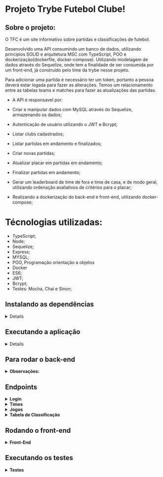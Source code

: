 # Projeto Trybe Futebol Clube!

## Sobre o projeto:

O TFC é um site informativo sobre partidas e classificações de futebol.

Desenvolvido uma API consumindo um banco de dados, utilizando principios SOLID e arquitetura MSC com TypeScript, POO e dockerização(dockerfile, docker-compose). Utilizando modelagem de dados através do Sequelize, onde tem a finalidade de ser consumida por um front-end, já construído pelo time da trybe nesse projeto.

Para adicionar uma partida é necessário ter um token, portanto a pessoa deverá estar logada para fazer as alterações. Temos um relacionamento entre as tabelas teams e matches para fazer as atualizações das partidas.

 - A API é responsavel por:

 - Criar e manipular dados com MySQL através do Sequelize, armazenando os dados;
 - Autenticação de usuário utilizando o JWT e Bcrypt;
 - Listar clubs cadastrados;
 - Listar partidas em andamento e finalizados;
 - Criar novas partidas;
 - Atualizar placar em partidas em andamento;
 - Finalizar partidas em andamento;
 - Gerar um leaderboard de time de fora e time de casa, e de modo geral, utilizando ordenação avaliativos de critérios para o placar;
 - Realizando a dockerização do back-end e front-end, utilizando docker-compose;

# Técnologias utilizadas:

 - TypeScript;
 - Node;
 - Sequelize;
 - Express;
 - MYSQL;
 - POO, Programação orientação a objetos
 - Docker
 - ES6;
 - JWT;
 - Bcrypt;
 - Testes: Mocha, Chai e Sinon;

## Instalando as dependências

<details>

  ```json
    git clone git@github.com:LucianooDutra/project-TFC-BackEnd.git
    cd TrybeFutebolClube/ 
    npm install
  ```

</details>

## Executando a aplicação

<details>
  Para rodar a aplicação você vai precisar ter o [Docker](https://docs.docker.com/engine/install/ubuntu/) instalado e usar os seguintes comandos no terminal:

  ```json
    cd app/
    npm run compose:up
  ```

</details>

## Para rodar o back-end

<details>
 <summary><strong>Observações:</strong></summary><br />

Para realizar as requisições em back-end, você pode usar a extensão Thunder Client do VSCode ou os clientes HTTP Postman ou Insomnia.

  - [Thunder Client](https://www.thunderclient.com/)
  - [Postman](https://www.postman.com/)
  - [Insomnia](https://insomnia.rest/)

</details>

## Endpoints

<details>
 <summary><strong>Login</strong></summary><br />

Para realizar o login utilize o método POST com a URL http://localhost:3001/login :

- O body da requisição deve conter o seguinte formato:

  ```json
  {
    "email": "string",
    "password": "string"
  }
  ```
- Caso bem sucedida, a requisição deverá gerar um TOKEN.

- Para saber o tipo de usuário que realizou o login, na aba Headers do seu cliente Http, acrescente a chave Authorization com o token gerado ao fazer o login. Em seguida utilize o método GET com a URL http://localhost:3001/login/validate.

</details>

<details>
 <summary><strong>Times</strong></summary><br />

- Para pesquisar os times cadastrados, utilize o método GET com a URL http://localhost:3001/teams;

- Para um time pelo seu id, utilize o método GET com a URL http://localhost:3001/teams/1;

</details>

<details>
 <summary><strong>Jogos</strong></summary><br />

- Para pesquisar todos os jogos já realizados e em andamento, utilize o método GET com a URL http://localhost:3001/matches;

- Para pesquisar apenas os jogos já finalizados, utilize o método GET com a URL http://localhost:3001/matches?inProgress=false;

- Para pesquisar apenas os jogos em andamento, utilize o método GET com a URL http://localhost:3001/matches?inProgress=true;

- Para adicionar um novo jogo, utilize o método POST com a URL http://localhost:3001/matches e na aba Body o json abaixo:

  ```json
  {
    "homeTeam": 1,
    "awayTeam": 6,
    "homeTeamGoals": 2,
    "awayTeamGoals": 2
  }
  ```

- Obs.: É necessário que haja um TOKEN válido do tipo admin na chave Authorization da aba Headers e que os valores das chaves homeTeam e awayTeam sejam de times cadastrados no banco de dados e não sejam iguais. Caso contrário, a requisição retornará um erro indicativo.

- Para alterar o status da partida de em andamento para finalizado, utilize o método PATCH com a URL http://localhost:3001/matches/45/finish;

- Para alterar o placar de uma partida em andamento, utilize o método PATCH com a URL http://localhost:3001/matches/47 e na aba Body o json abaixo:

  ```json
  {
    "homeTeamGoals": 3,
    "awayTeamGoals": 1
  }
  ```

</details>

</details>

<details>
 <summary><strong>Tabela de Classificação</strong></summary><br />

- Para ver a classificação geral dos times, utilize o método GET com a URL http://localhost:3001/leaderboard;

- Para ver a classificação dos times filtrado pelos jogos em que eram mandantes, utilize o método GET com a URL http://localhost:3001/leaderboard/home;

- Para ver a classificação dos times filtrado pelos jogos em que eram visitantes, utilize o método GET com a URL http://localhost:3001/leaderboard/away;

</details>


## Rodando o front-end

<details>
 <summary><strong>Front-End</strong></summary><br />

- Para rodar o front-end que consome a API desenvolvida basta executar o comando abaixo a partir da raiz do projeto:

  ```json
    cd app/frontend/ && npm start
  ```

- Para realizar o login na aplicação, com o perfil de administrador e ter os mesmos acessos de usuário, além de poder acrescentar um novo jogo e editar o placar de jogos em andamento:

  ```json
    login: admin@admin.com
    senha: secret_admin
  ```

</details>


## Executando os testes

<details>
 <summary><strong>Testes</strong></summary><br />

 Foi utilizado o Mocha, Chai e Sinon para a realização dos testes, unitários e integração;

- Para rodar todos os testes:

Para executar os testes de cobertura do back-end, entre na pasta backend rodando o seguinte comando no terminal a partir da raiz do projeto:

  ```json
    cd app/backend/
  ```

Renomeie o arquivo .env.example para .env e rode o comando abaixo:

  ```json
    npm run test:coverage

    ou

    npm run test
  ```

</details>
